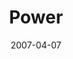---
layout: music 
title: "Power"
series: "Ghost"
date: 2007-04-07 
description: "Powerful and unpredictable, mysterious and tangible, invisible and real. Defying easy description, the Holy Spirit is no vague and impersonal force. This promised Counselor and Teacher has been sent to equip us, comfort us and fill us personally with the "
audio: "http://www.crossroads.net/audio/2007/2007_03_Ghost/Ghost_01_Power_04-07-07_Tome.mp3"
audio-duration: "38:21"
---